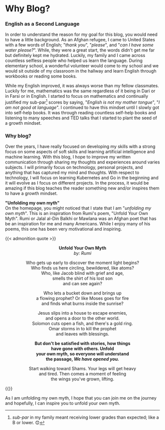 # Why Blog?


### English as a Second Language

In order to understand the reason for my goal for this blog, you would need to have a little background. As an Afghan refugee, I came to United States with a few words of English; "_thank you_", "_please_", and "_can I have some water please?_". While, they were a great start, the words didn't get me far but definitely kept me hydrated. Luckily, my family and I came across countless selfless people who helped us learn the language. During elementary school, a wonderful volunteer would come to my school and we would sit outside of my classroom in the hallway and learn English through workbooks or reading some books. 

While my English improved, it was always worse than my fellow classmates. Luckily for me, mathematics was the same regardless of it being in Dari or in Farsi or in English. I started to focus on mathematics and continually justified my sub-par[^1] scores by saying, "_English is not my mother tongue_", "_I am not good at language_". I continued to have this mindset until I slowly got into self-help books. It was through reading countless self-help books and listening to many speeches and TED talks that I started to plant the seed of a growth mindset.


### Why blog?
Over the years, I have really focused on developing my skills with a strong focus on some aspects of soft skills and learning artificial intelligence and machine learning. With this blog, I hope to improve my written communication through sharing my thoughts and experiences around varies subjects. I will primarily focus on technology, personal projects, and anything that has captured my mind and thoughts. With respect to technology, I will focus on learning Kubernetes and Go in the beginning and it will evolve as I focus on different projects. In the process, it would be amazing if this blog teaches the reader something new and/or inspires them to have a growth mindset.  


<b>"Unfolding my own myth"</b><br />
On the homepage, you might noticed that I state that I am "_unfolding my own myth_". This is an inspiration from Rumi's poem, "Unfold Your Own Myth". Rumi or Jalal al-Din Balkhi or Mawlana was an Afghan poet that has be an inspiration for me and many Americans. While I enjoy many of his poems, this one has been very motivational and inspiring. 

{{< admonition quote >}}
<div align="center">
<b>Unfold Your Own Myth</b><br />
<em>by: Rumi</em>

Who gets up early to discover the moment light begins? <br />
Who finds us here circling, bewildered, like atoms? <br />
Who, like Jacob blind with grief and age, <br />
smells the shirt of his lost son <br />
and can see again? <br />

Who lets a bucket down and brings up <br />
a flowing prophet? Or like Moses goes for fire <br />
and finds what burns inside the sunrise? <br />

Jesus slips into a house to escape enemies, <br />
and opens a door to the other world. <br />
Solomon cuts open a fish, and there's a gold ring. <br />
Omar storms in to kill the prophet <br />
and leaves with blessings. <br />

<b>But don't be satisfied with stories, how things <br />
have gone with others. Unfold <br />
your own myth, so everyone will understand <br />
the passage, <em>We have opened you.</em></b> <br />

Start walking toward Shams. Your legs will get heavy <br />
and tired. Then comes a moment of feeling <br />
the wings you've grown, lifting. <br />
</div>
{{</ admonition >}}

As I am unfolding my own myth, I hope that you can join me on the journey and hopefully, I can inspire you to unfold your own myth. 


[^1]: _sub-par_ in my family meant receiving lower grades than expected; like a B or lower. :blush:

